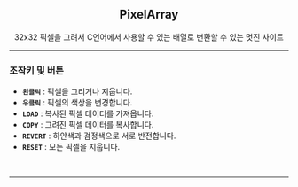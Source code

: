<div align="center">

## **PixelArray**
32x32 픽셀을 그려서 C언어에서 사용할 수 있는 배열로 변환할 수 있는 멋진 사이트

</div>

---

### 조작키 및 버튼
- **`왼클릭`** : 픽셀을 그리거나 지웁니다.
- **`우클릭`** : 픽셀의 색상을 변경합니다.
- **`LOAD`** : 복사된 픽셀 데이터를 가져옵니다.
- **`COPY`** : 그려진 픽셀 데이터를 복사합니다.
- **`REVERT`** : 하얀색과 검정색으로 서로 반전합니다.
- **`RESET`** : 모든 픽셀을 지웁니다.

<br>

---